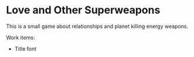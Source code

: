 Love and Other Superweapons
===========================

This is a small game about relationships and planet killing energy weapons.

Work items:

- Title font